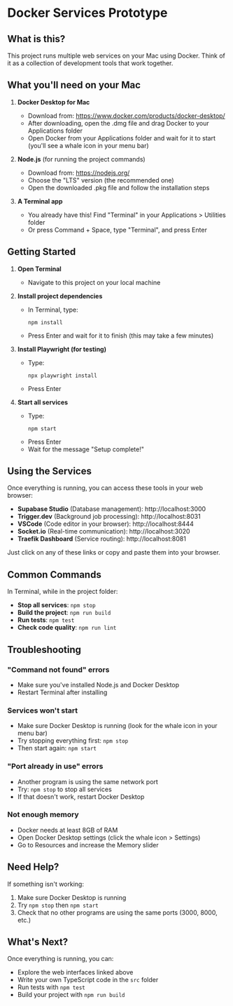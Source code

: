 # Docker Services Prototype

## What is this?
This project runs multiple web services on your Mac using Docker. Think of it as a collection of development tools that work together.

## What you'll need on your Mac

1. **Docker Desktop for Mac**
   - Download from: https://www.docker.com/products/docker-desktop/
   - After downloading, open the .dmg file and drag Docker to your Applications folder
   - Open Docker from your Applications folder and wait for it to start (you'll see a whale icon in your menu bar)

2. **Node.js** (for running the project commands)
   - Download from: https://nodejs.org/
   - Choose the "LTS" version (the recommended one)
   - Open the downloaded .pkg file and follow the installation steps

3. **A Terminal app**
   - You already have this! Find "Terminal" in your Applications > Utilities folder
   - Or press Command + Space, type "Terminal", and press Enter

## Getting Started

1. **Open Terminal**

   - Navigate to this project on your local machine

2. **Install project dependencies**

   - In Terminal, type:

     ```
     npm install
     ```
     
   - Press Enter and wait for it to finish (this may take a few minutes)

3. **Install Playwright (for testing)**
   - Type:
     ```
     npx playwright install
     ```
   - Press Enter

4. **Start all services**
   - Type:
     ```
     npm start
     ```
   - Press Enter
   - Wait for the message "Setup complete!"

## Using the Services

Once everything is running, you can access these tools in your web browser:

- **Supabase Studio** (Database management): http://localhost:3000
- **Trigger.dev** (Background job processing): http://localhost:8031
- **VSCode** (Code editor in your browser): http://localhost:8444
- **Socket.io** (Real-time communication): http://localhost:3020
- **Traefik Dashboard** (Service routing): http://localhost:8081

Just click on any of these links or copy and paste them into your browser.

## Common Commands

In Terminal, while in the project folder:

- **Stop all services**: `npm stop`
- **Build the project**: `npm run build`
- **Run tests**: `npm test`
- **Check code quality**: `npm run lint`

## Troubleshooting

### "Command not found" errors
- Make sure you've installed Node.js and Docker Desktop
- Restart Terminal after installing

### Services won't start
- Make sure Docker Desktop is running (look for the whale icon in your menu bar)
- Try stopping everything first: `npm stop`
- Then start again: `npm start`

### "Port already in use" errors
- Another program is using the same network port
- Try: `npm stop` to stop all services
- If that doesn't work, restart Docker Desktop

### Not enough memory
- Docker needs at least 8GB of RAM
- Open Docker Desktop settings (click the whale icon > Settings)
- Go to Resources and increase the Memory slider

## Need Help?

If something isn't working:
1. Make sure Docker Desktop is running
2. Try `npm stop` then `npm start`
3. Check that no other programs are using the same ports (3000, 8000, etc.)

## What's Next?

Once everything is running, you can:
- Explore the web interfaces linked above
- Write your own TypeScript code in the `src` folder
- Run tests with `npm test`
- Build your project with `npm run build`
